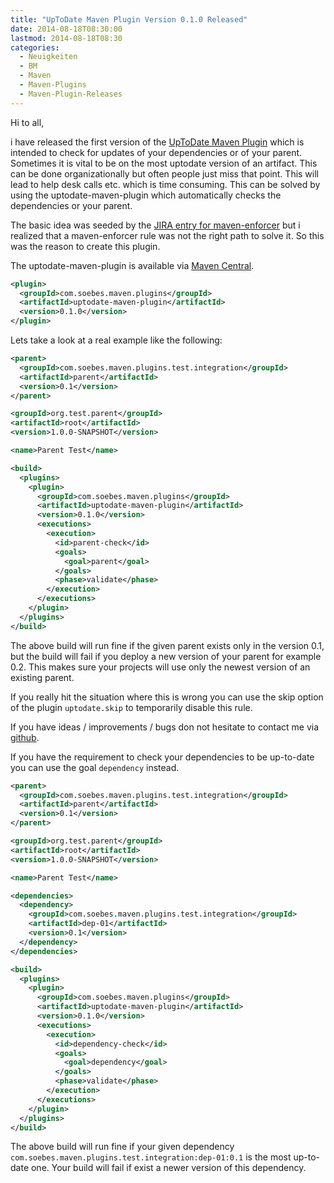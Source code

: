 ```yaml
---
title: "UpToDate Maven Plugin Version 0.1.0 Released"
date: 2014-08-18T08:30:00
lastmod: 2014-08-18T08:30
categories:
  - Neuigkeiten
  - BM
  - Maven
  - Maven-Plugins
  - Maven-Plugin-Releases
---
```

Hi to all,

i have released the first version of the 
[UpToDate Maven Plugin](http://khmarbaise.github.io/uptodate-maven-plugin/) 
which is intended to check for updates of your dependencies or of your
parent.  Sometimes it is vital to be on the most uptodate version of
an artifact. This can be done organizationally but often people just
miss that point. This will lead to help desk calls etc. which is time
consuming. This can be solved by using the uptodate-maven-plugin
which automatically checks the dependencies or your parent.

The basic idea was seeded by the 
[JIRA entry for maven-enforcer](http://jira.codehaus.org/browse/MENFORCER-190) 
but i realized that a maven-enforcer rule was not the right path to solve
it. So this was the reason to create this plugin.

The uptodate-maven-plugin is available via 
[Maven Central](http://search.maven.org/#search|ga|1|a%3A%22uptodate-maven-plugin%22).


```xml
<plugin>
  <groupId>com.soebes.maven.plugins</groupId>
  <artifactId>uptodate-maven-plugin</artifactId>
  <version>0.1.0</version>
</plugin>
```

<!-- more -->
Lets take a look at a real example like the following:

```xml
<parent>
  <groupId>com.soebes.maven.plugins.test.integration</groupId>
  <artifactId>parent</artifactId>
  <version>0.1</version>
</parent>

<groupId>org.test.parent</groupId>
<artifactId>root</artifactId>
<version>1.0.0-SNAPSHOT</version>

<name>Parent Test</name>

<build>
  <plugins>
    <plugin>
      <groupId>com.soebes.maven.plugins</groupId>
      <artifactId>uptodate-maven-plugin</artifactId>
      <version>0.1.0</version>
      <executions>
        <execution>
          <id>parent-check</id>
          <goals>
            <goal>parent</goal>
          </goals>
          <phase>validate</phase>
        </execution>
      </executions>
    </plugin>
  </plugins>
</build>
```

The above build will run fine if the given parent exists only in the
version 0.1, but the build will fail if you deploy a new version of
your parent for example 0.2. This makes sure your projects will use
only the newest version of an existing parent.

If you really hit the situation where this is wrong you can use 
the skip option of the plugin `uptodate.skip` to temporarily 
disable this rule.

If you have ideas / improvements / bugs don not hesitate to contact
me via [github](https://github.com/khmarbaise/uptodate-maven-plugin/issues).

If you have the requirement to check your dependencies to be
up-to-date you can use the goal `dependency` instead.

```xml
<parent>
  <groupId>com.soebes.maven.plugins.test.integration</groupId>
  <artifactId>parent</artifactId>
  <version>0.1</version>
</parent>

<groupId>org.test.parent</groupId>
<artifactId>root</artifactId>
<version>1.0.0-SNAPSHOT</version>

<name>Parent Test</name>

<dependencies>
  <dependency>
    <groupId>com.soebes.maven.plugins.test.integration</groupId>
    <artifactId>dep-01</artifactId>
    <version>0.1</version>
  </dependency>
</dependencies>

<build>
  <plugins>
    <plugin>
      <groupId>com.soebes.maven.plugins</groupId>
      <artifactId>uptodate-maven-plugin</artifactId>
      <version>0.1.0</version>
      <executions>
        <execution>
          <id>dependency-check</id>
          <goals>
            <goal>dependency</goal>
          </goals>
          <phase>validate</phase>
        </execution>
      </executions>
    </plugin>
  </plugins>
</build>
```

The above build will run fine if your given dependency 
`com.soebes.maven.plugins.test.integration:dep-01:0.1`
is the most up-to-date one. Your build will fail 
if exist a newer version of this dependency.
